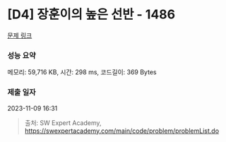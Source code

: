 # [D4] 장훈이의 높은 선반 - 1486 

[문제 링크](https://swexpertacademy.com/main/code/problem/problemDetail.do?contestProbId=AV2b7Yf6ABcBBASw) 

### 성능 요약

메모리: 59,716 KB, 시간: 298 ms, 코드길이: 369 Bytes

### 제출 일자

2023-11-09 16:31



> 출처: SW Expert Academy, https://swexpertacademy.com/main/code/problem/problemList.do